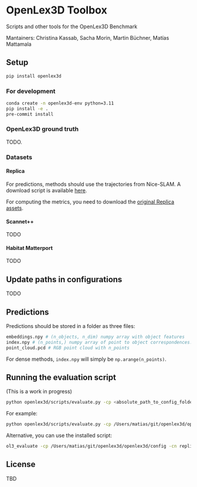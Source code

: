 # OpenLex3D Toolbox

Scripts and other tools for the OpenLex3D Benchmark

Mantainers: Christina Kassab, Sacha Morin, Martin Büchner, Matías Mattamala


## Setup

```sh
pip install openlex3d
```

### For development

```sh
conda create -n openlex3d-env python=3.11
pip install -e .
pre-commit install
```

### OpenLex3D ground truth
TODO.

### Datasets
#### Replica
For predictions, methods should use the trajectories from Nice-SLAM. A download script is available [here](https://github.com/cvg/nice-slam/blob/master/scripts/download_replica.sh).

For computing the metrics, you need to download the [original Replica assets](https://github.com/facebookresearch/Replica-Dataset).
#### Scannet++
TODO
#### Habitat Matterport
TODO


## Update paths in configurations
TODO

## Predictions
Predictions should be stored in a folder as three files:

```bash
embeddings.npy # (n_objects, n_dim) numpy array with object features
index.npy # (n_points,) numpy array of point to object correspondences. embeddings[index[i]] should give the features of the ith point in point_cloud.pcd
point_cloud.pcd # RGB point cloud with n_points
```

For dense methods, `index.npy` will simply be `np.arange(n_points)`.

## Running the evaluation script
(This is a work in progress)
```sh
python openlex3d/scripts/evaluate.py -cp <absolute_path_to_config_folder> -cn <config_filename>
```

For example:
```sh
python openlex3d/scripts/evaluate.py -cp /Users/matias/git/openlex3d/openlex3d/config -cn replica
```

Alternative, you can use the installed script:
```sh
ol3_evaluate -cp /Users/matias/git/openlex3d/openlex3d/config -cn replica
```

## License
TBD
